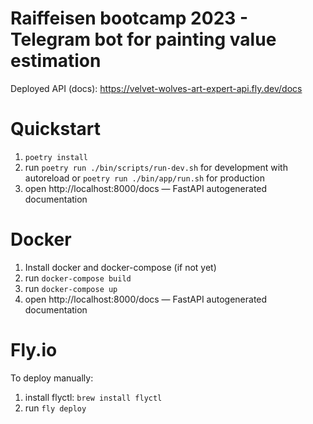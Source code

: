 # Raiffeisen bootcamp 2023 - Telegram bot for painting value estimation

Deployed API (docs): https://velvet-wolves-art-expert-api.fly.dev/docs

# Quickstart

1. `poetry install`
2. run `poetry run ./bin/scripts/run-dev.sh` for development with autoreload or `poetry run ./bin/app/run.sh` for production
3. open http://localhost:8000/docs — FastAPI autogenerated documentation

# Docker

1. Install docker and docker-compose (if not yet)
2. run `docker-compose build`
3. run `docker-compose up`
4. open http://localhost:8000/docs — FastAPI autogenerated documentation

# Fly.io

To deploy manually:
1. install flyctl: `brew install flyctl`
2. run `fly deploy`
